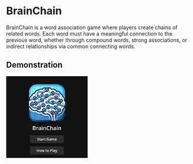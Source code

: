 # BrainChain

BrainChain is a word association game where players create chains of related words. Each word must have a meaningful connection to the previous word, whether through compound words, strong associations, or indirect relationships via common connecting words.

## Demonstration

![BrainChain Demo](BrainChain_demo.gif)
